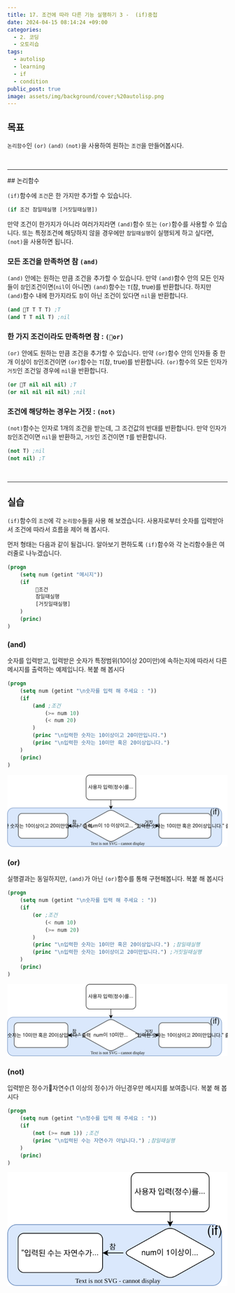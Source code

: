 ```yaml
---
title: 17. 조건에 따라 다른 기능 실행하기 3 -  (if)중첩
date: 2024-04-15 08:14:24 +09:00
categories:
  - 2. 코딩
  - 오토리습
tags:
  - autolisp
  - learning
  - if
  - condition
public_post: true
image: assets/img/background/cover;%20autolisp.png
---
```


## 목표
`논리함수`인 `(or)` `(and)` `(not)`을 사용하여 원하는 `조건`을 만들어봅시다.

<br>
<hr>
## 논리함수

`(if)`함수에 `조건`은 한 가지만 추가할 수 있습니다.
```lisp
(if 조건 참일때실행 [거짓일때실행])
```

만약 조건이 한가지가 아니라 여러가지라면 `(and)`함수 또는 `(or)`함수를 사용할 수 있습니다. 또는 특정조건에 해당하지 않을 경우에만 `참일때실행`이 실행되게 하고 싶다면, `(not)`을 사용하면 됩니다.

### 모든 조건을 만족하면 참 `(and)`
`(and)` 안에는 원하는 만큼 조건을 추가할 수 있습니다. 만약 `(and)`함수 안의 모든 인자들이 `참`인조건이면(`nil`이 아니면) `(and)`함수는 `T`(참, true)를 반환합니다. 하지만 `(and)`함수 내에 한가지라도 `참`이 아닌 조건이 있다면 `nil`을 반환합니다.

```lisp
(and T T T T) ;T
(and T T nil T) ;nil
```


### 한 가지 조건이라도 만족하면 참 : `(or)`
`(or)` 안에도 원하는 만큼 조건을 추가할 수 있습니다. 만약 `(or)`함수 안의 인자들 중 한개 이상이 `참`인조건이면 `(or)`함수는 `T`(참, true)를 반환합니다. `(or)`함수의 모든 인자가 `거짓`인 조건일 경우에 `nil`을 반환합니다.

```lisp
(or T nil nil nil) ;T
(or nil nil nil nil) ;nil
```


### 조건에 해당하는 경우는 거짓 : `(not)`
`(not)`함수는 인자로 1개의 조건을 받는데, 그 조건값의 반대를 반환합니다. 만약 인자가 `참`인조건이면 `nil`을 반환하고, `거짓`인 조건이면 `T`를 반환합니다.

```lisp
(not T) ;nil
(not nil) ;T
```


<br>
<hr>

## 실습

`(if)`함수의 `조건`에 각 `논리함수`들을 사용 해 보겠습니다. 사용자로부터 숫자를 입력받아서 조건에 따라서 흐름을 제어 해 봅시다.

먼저 형태는 다음과 같이 될겁니다. 알아보기 편하도록 `(if)`함수와 각 논리함수들은 여러줄로 나누겠습니다.
```lisp
(progn
	(setq num (getint "메시지"))
	(if
		 조건
		 참일때실행
		 [거짓일때실행]
	)
	(princ)
)
```

### (and)
숫자를 입력받고, 입력받은 숫자가 특정범위(10이상 20미만)에 속하는지에 따라서 다른 메시지를 출력하는 예제입니다. 복붙 해 봅시다
```lisp
(progn
	(setq num (getint "\n숫자를 입력 해 주세요 : "))
	(if
		(and ;조건
			(>= num 10)
			(< num 20)
		)
		(princ "\n입력한 숫자는 10이상이고 20미만입니다.")
		(princ "\n입력한 숫자는 10미만 혹은 20이상입니다.")
	)
	(princ)
)
```

![](assets/img/attachment/autolisp-and-example.svg)

### (or)
실행결과는 동일하지만, `(and)`가 아닌 `(or)`함수를 통해 구현해봅니다. 복붙 해 봅시다
```lisp
(progn
	(setq num (getint "\n숫자를 입력 해 주세요 : "))
	(if
		(or ;조건
			(< num 10)
			(>= num 20)
		)
		(princ "\n입력한 숫자는 10미만 혹은 20이상입니다.") ;참일때실행
		(princ "\n입력한 숫자는 10이상이고 20미만입니다.") ;거짓일때실행
	)
	(princ)
)
```

![](assets/img/attachment/autolisp-or-example.svg)
### (not)
입력받은 정수가자연수(1 이상의 정수)가 아닌경우만 메시지를 보여줍니다. 복붙 해 봅시다
```lisp
(progn
	(setq num (getint "\n정수를 입력 해 주세요 : "))
	(if
		(not (>= num 1)) ;조건
		(princ "\n입력된 수는 자연수가 아닙니다.") ;참일때실행
	)
	(princ)
)
```

![](assets/img/attachment/autolisp-not-example.svg)

